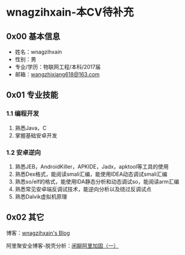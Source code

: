 # wnagzihxain-本CV待补充

## 0x00 基本信息
- 姓名：wnagzihxain
- 性别：男
- 专业/学历：物联网工程/本科/2017届
- 邮箱：wangzhixiang618@163.com

## 0x01 专业技能
### 1.1 编程开发
1. 熟悉Java，C
2. 掌握基础安卓开发

### 1.2 安卓逆向
1. 熟悉JEB，AndroidKiller，APKIDE，Jadx，apktool等工具的使用
2. 熟悉Dex格式，能阅读smali汇编，能使用IDEA动态调试smali汇编
3. 熟悉so/elf的格式，能使用IDA静态分析和动态调试so，能阅读arm汇编
3. 熟悉常见安卓端反调试技术，能逆向分析以及绕过反调试点
4. 熟悉Dalvik虚拟机原理

## 0x02 其它
博客：[wnagzihxain's Blog](http://www.wangzhixian.org)

阿里聚安全博客-脱壳分析：[闲聊阿里加固（一）](https://jaq.alibaba.com/community/art/show?spm=a313e.7916646.24000001.12.3Y7TgV&articleid=600)





























